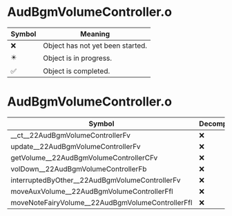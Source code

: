 # AudBgmVolumeController.o
| Symbol | Meaning 
| ------------- | ------------- 
| :x: | Object has not yet been started. 
| :eight_pointed_black_star: | Object is in progress. 
| :white_check_mark: | Object is completed. 


# AudBgmVolumeController.o
| Symbol | Decompiled? |
| ------------- | ------------- |
| __ct__22AudBgmVolumeControllerFv | :x: |
| update__22AudBgmVolumeControllerFv | :x: |
| getVolume__22AudBgmVolumeControllerCFv | :x: |
| volDown__22AudBgmVolumeControllerFb | :x: |
| interruptedByOther__22AudBgmVolumeControllerFv | :x: |
| moveAuxVolume__22AudBgmVolumeControllerFfl | :x: |
| moveNoteFairyVolume__22AudBgmVolumeControllerFfl | :x: |
